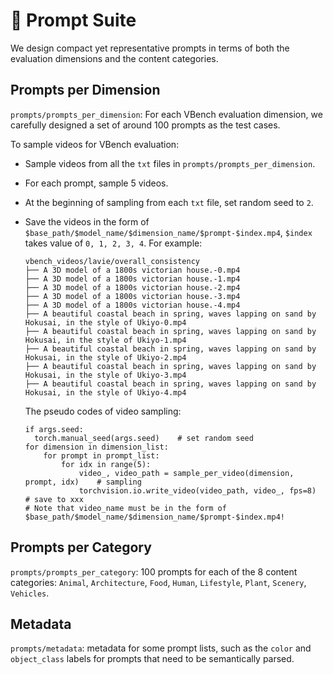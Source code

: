 # :bookmark_tabs: Prompt Suite

We design compact yet representative prompts in terms of both the evaluation dimensions and the content categories.


## Prompts per Dimension
`prompts/prompts_per_dimension`: For each VBench evaluation dimension, we carefully designed a set of around 100 prompts as the test cases.

To sample videos for VBench evaluation:
- Sample videos from all the `txt` files in `prompts/prompts_per_dimension`. 
- For each prompt, sample 5 videos.
- At the beginning of sampling from each `txt` file, set random seed to `2`.
- Save the videos in the form of `$base_path/$model_name/$dimension_name/$prompt-$index.mp4`, `$index` takes value of `0, 1, 2, 3, 4`. For example:
    ```
    vbench_videos/lavie/overall_consistency                    
    ├── A 3D model of a 1800s victorian house.-0.mp4                                       
    ├── A 3D model of a 1800s victorian house.-1.mp4                                       
    ├── A 3D model of a 1800s victorian house.-2.mp4                                       
    ├── A 3D model of a 1800s victorian house.-3.mp4                                       
    ├── A 3D model of a 1800s victorian house.-4.mp4                                       
    ├── A beautiful coastal beach in spring, waves lapping on sand by Hokusai, in the style of Ukiyo-0.mp4                                                                      
    ├── A beautiful coastal beach in spring, waves lapping on sand by Hokusai, in the style of Ukiyo-1.mp4                                                                      
    ├── A beautiful coastal beach in spring, waves lapping on sand by Hokusai, in the style of Ukiyo-2.mp4                                                                      
    ├── A beautiful coastal beach in spring, waves lapping on sand by Hokusai, in the style of Ukiyo-3.mp4                                                                      
    ├── A beautiful coastal beach in spring, waves lapping on sand by Hokusai, in the style of Ukiyo-4.mp4 
    ```

  The pseudo codes of video sampling:

      if args.seed:
        torch.manual_seed(args.seed)    # set random seed
      for dimension in dimension_list:
          for prompt in prompt_list:
              for idx in range(5):
                  video_, video_path = sample_per_video(dimension, prompt, idx)    # sampling
                  torchvision.io.write_video(video_path, video_, fps=8)    # save to xxx
      # Note that video_name must be in the form of $base_path/$model_name/$dimension_name/$prompt-$index.mp4!
  

## Prompts per Category
`prompts/prompts_per_category`: 100 prompts for each of the 8 content categories: `Animal`, `Architecture`, `Food`, `Human`, `Lifestyle`, `Plant`, `Scenery`, `Vehicles`.

## Metadata
`prompts/metadata`: metadata for some prompt lists, such as the `color` and `object_class` labels for prompts that need to be semantically parsed.
